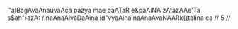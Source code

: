 ™aIBagAvaAnauvaAca
pazya mae paATaR è&paAiNA zAtazAAe'Ta s$ah"›azA: /
naAnaAivaDaAina id"vyaAina naAnaAvaNAARk{(taIina ca // 5 //